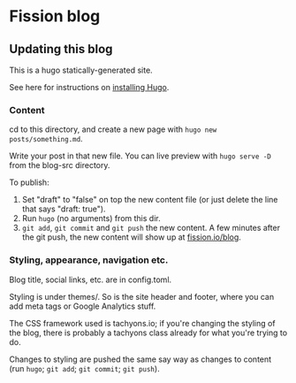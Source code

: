 # Fission blog

## Updating this blog

This is a hugo statically-generated site.

See here for instructions on [installing Hugo](https://gohugo.io/getting-started/installing/).

### Content 

cd to this directory, and create a new page with `hugo new
posts/something.md`.

Write your post in that new file. You can live preview with `hugo
serve -D` from the blog-src directory.

To publish:
 1. Set "draft" to "false" on top the new content file (or just delete
    the line that says "draft: true").
 2. Run `hugo` (no arguments) from this dir.
 3. `git add`, `git commit` and `git push` the new content. A few
    minutes after the git push, the new content will show up at
    [fission.io/blog](http://fission.io/blog).

### Styling, appearance, navigation etc.

Blog title, social links, etc. are in config.toml.

Styling is under themes/.  So is the site header and footer, where you
can add meta tags or Google Analytics stuff.

The CSS framework used is tachyons.io; if you're changing the styling
of the blog, there is probably a tachyons class already for what
you're trying to do.

Changes to styling are pushed the same say way as changes to content
(run `hugo`; `git add`; `git commit`; `git push`).
